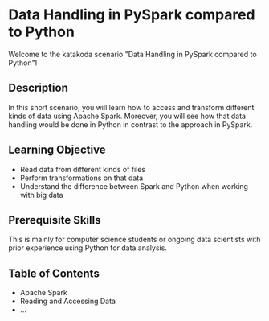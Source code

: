 # Data Handling in PySpark compared to Python

Welcome to the katakoda scenario "Data Handling in PySpark compared to Python"!

## Description

In this short scenario, you will learn how to access and transform different kinds of data using Apache Spark. Moreover, you will see how that data handling would be done in Python in contrast to the approach in PySpark. 

## Learning Objective

- Read data from different kinds of files
- Perform transformations on that data
- Understand the difference between Spark and Python when working with big data

## Prerequisite Skills

This is mainly for computer science students or ongoing data scientists with prior experience using Python for data analysis.

## Table of Contents

- Apache Spark
- Reading and Accessing Data
- ...


